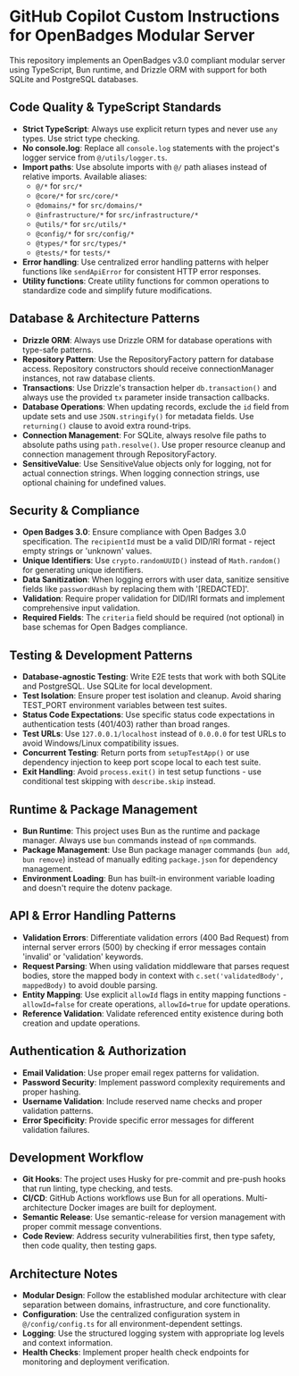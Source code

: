 # GitHub Copilot Custom Instructions for OpenBadges Modular Server

This repository implements an OpenBadges v3.0 compliant modular server using TypeScript, Bun runtime, and Drizzle ORM with support for both SQLite and PostgreSQL databases.

## Code Quality & TypeScript Standards

- **Strict TypeScript**: Always use explicit return types and never use `any` types. Use strict type checking.
- **No console.log**: Replace all `console.log` statements with the project's logger service from `@/utils/logger.ts`.
- **Import paths**: Use absolute imports with `@/` path aliases instead of relative imports. Available aliases:
  - `@/*` for `src/*`
  - `@core/*` for `src/core/*`
  - `@domains/*` for `src/domains/*`
  - `@infrastructure/*` for `src/infrastructure/*`
  - `@utils/*` for `src/utils/*`
  - `@config/*` for `src/config/*`
  - `@types/*` for `src/types/*`
  - `@tests/*` for `tests/*`
- **Error handling**: Use centralized error handling patterns with helper functions like `sendApiError` for consistent HTTP error responses.
- **Utility functions**: Create utility functions for common operations to standardize code and simplify future modifications.

## Database & Architecture Patterns

- **Drizzle ORM**: Always use Drizzle ORM for database operations with type-safe patterns.
- **Repository Pattern**: Use the RepositoryFactory pattern for database access. Repository constructors should receive connectionManager instances, not raw database clients.
- **Transactions**: Use Drizzle's transaction helper `db.transaction()` and always use the provided `tx` parameter inside transaction callbacks.
- **Database Operations**: When updating records, exclude the `id` field from update sets and use `JSON.stringify()` for metadata fields. Use `returning()` clause to avoid extra round-trips.
- **Connection Management**: For SQLite, always resolve file paths to absolute paths using `path.resolve()`. Use proper resource cleanup and connection management through RepositoryFactory.
- **SensitiveValue**: Use SensitiveValue objects only for logging, not for actual connection strings. When logging connection strings, use optional chaining for undefined values.

## Security & Compliance

- **Open Badges 3.0**: Ensure compliance with Open Badges 3.0 specification. The `recipientId` must be a valid DID/IRI format - reject empty strings or 'unknown' values.
- **Unique Identifiers**: Use `crypto.randomUUID()` instead of `Math.random()` for generating unique identifiers.
- **Data Sanitization**: When logging errors with user data, sanitize sensitive fields like `passwordHash` by replacing them with '[REDACTED]'.
- **Validation**: Require proper validation for DID/IRI formats and implement comprehensive input validation.
- **Required Fields**: The `criteria` field should be required (not optional) in base schemas for Open Badges compliance.

## Testing & Development Patterns

- **Database-agnostic Testing**: Write E2E tests that work with both SQLite and PostgreSQL. Use SQLite for local development.
- **Test Isolation**: Ensure proper test isolation and cleanup. Avoid sharing TEST_PORT environment variables between test suites.
- **Status Code Expectations**: Use specific status code expectations in authentication tests (401/403) rather than broad ranges.
- **Test URLs**: Use `127.0.0.1/localhost` instead of `0.0.0.0` for test URLs to avoid Windows/Linux compatibility issues.
- **Concurrent Testing**: Return ports from `setupTestApp()` or use dependency injection to keep port scope local to each test suite.
- **Exit Handling**: Avoid `process.exit()` in test setup functions - use conditional test skipping with `describe.skip` instead.

## Runtime & Package Management

- **Bun Runtime**: This project uses Bun as the runtime and package manager. Always use `bun` commands instead of `npm` commands.
- **Package Management**: Use Bun package manager commands (`bun add`, `bun remove`) instead of manually editing `package.json` for dependency management.
- **Environment Loading**: Bun has built-in environment variable loading and doesn't require the dotenv package.

## API & Error Handling Patterns

- **Validation Errors**: Differentiate validation errors (400 Bad Request) from internal server errors (500) by checking if error messages contain 'invalid' or 'validation' keywords.
- **Request Parsing**: When using validation middleware that parses request bodies, store the mapped body in context with `c.set('validatedBody', mappedBody)` to avoid double parsing.
- **Entity Mapping**: Use explicit `allowId` flags in entity mapping functions - `allowId=false` for create operations, `allowId=true` for update operations.
- **Reference Validation**: Validate referenced entity existence during both creation and update operations.

## Authentication & Authorization

- **Email Validation**: Use proper email regex patterns for validation.
- **Password Security**: Implement password complexity requirements and proper hashing.
- **Username Validation**: Include reserved name checks and proper validation patterns.
- **Error Specificity**: Provide specific error messages for different validation failures.

## Development Workflow

- **Git Hooks**: The project uses Husky for pre-commit and pre-push hooks that run linting, type checking, and tests.
- **CI/CD**: GitHub Actions workflows use Bun for all operations. Multi-architecture Docker images are built for deployment.
- **Semantic Release**: Use semantic-release for version management with proper commit message conventions.
- **Code Review**: Address security vulnerabilities first, then type safety, then code quality, then testing gaps.

## Architecture Notes

- **Modular Design**: Follow the established modular architecture with clear separation between domains, infrastructure, and core functionality.
- **Configuration**: Use the centralized configuration system in `@/config/config.ts` for all environment-dependent settings.
- **Logging**: Use the structured logging system with appropriate log levels and context information.
- **Health Checks**: Implement proper health check endpoints for monitoring and deployment verification.
